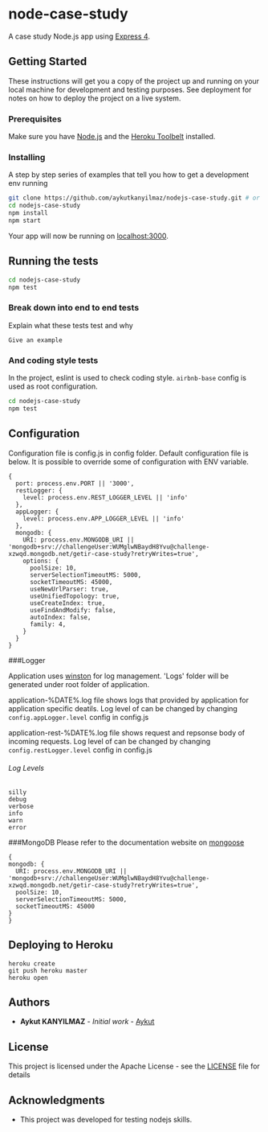 # node-case-study

A case study Node.js app using [Express 4](http://expressjs.com/). 

## Getting Started

These instructions will get you a copy of the project up and running on your local machine for development and testing purposes. See deployment for notes on how to deploy the project on a live system.

### Prerequisites


Make sure you have [Node.js](http://nodejs.org/) and the [Heroku Toolbelt](https://toolbelt.heroku.com/) installed.


### Installing

A step by step series of examples that tell you how to get a development env running

```sh
git clone https://github.com/aykutkanyilmaz/nodejs-case-study.git # or clone your own fork
cd nodejs-case-study
npm install
npm start
```
 
Your app will now be running on [localhost:3000](http://localhost:3000/).


## Running the tests

```sh
cd nodejs-case-study
npm test 
```
### Break down into end to end tests

Explain what these tests test and why

```
Give an example
```

### And coding style tests

In the project, eslint is used to check coding style. `airbnb-base` config is used as root configuration. 
```sh
cd nodejs-case-study
npm test 
```


## Configuration

Configuration file is config.js in config folder. Default configuration file is below. 
It is possible to override some of configuration with ENV variable.  

```
{
  port: process.env.PORT || '3000',
  restLogger: {
    level: process.env.REST_LOGGER_LEVEL || 'info'
  },
  appLogger: {
    level: process.env.APP_LOGGER_LEVEL || 'info'
  },
  mongodb: {
    URI: process.env.MONGODB_URI || 'mongodb+srv://challengeUser:WUMglwNBaydH8Yvu@challenge-xzwqd.mongodb.net/getir-case-study?retryWrites=true',
    options: {
      poolSize: 10,
      serverSelectionTimeoutMS: 5000,
      socketTimeoutMS: 45000,
      useNewUrlParser: true,
      useUnifiedTopology: true,
      useCreateIndex: true,
      useFindAndModify: false,
      autoIndex: false,
      family: 4,
    }
  }
}
```

###Logger

 Application uses [winston](https://github.com/winstonjs/winston) for log management. 
 'Logs' folder will be generated under root folder of application. 
 
 application-%DATE%.log file shows logs that provided by application for application specific deatils. Log level of  can be changed by changing `config.appLogger.level` config in config.js
 
  application-rest-%DATE%.log file shows request and repsonse body of incoming requests. Log level of  can be changed by changing `config.restLogger.level` config in config.js
  
  ###### Log Levels
  ```
  silly
  debug
  verbose
  info
  warn
  error 
 ```


###MongoDB
Please refer to the documentation website on [mongoose](https://mongoosejs.com/docs/connections.html)

  ```
{ 
  mongodb: {
    URI: process.env.MONGODB_URI || 'mongodb+srv://challengeUser:WUMglwNBaydH8Yvu@challenge-xzwqd.mongodb.net/getir-case-study?retryWrites=true',
    poolSize: 10,
    serverSelectionTimeoutMS: 5000,
    socketTimeoutMS: 45000
  } 
}
 ```


 
## Deploying to Heroku

```
heroku create
git push heroku master
heroku open
```

## Authors

* **Aykut KANYILMAZ** - *Initial work* - [Aykut](https://github.com/aykutkanyilmaz)

## License

This project is licensed under the Apache License - see the [LICENSE](LICENSE) file for details

## Acknowledgments

* This project was developed for testing nodejs skills.    
